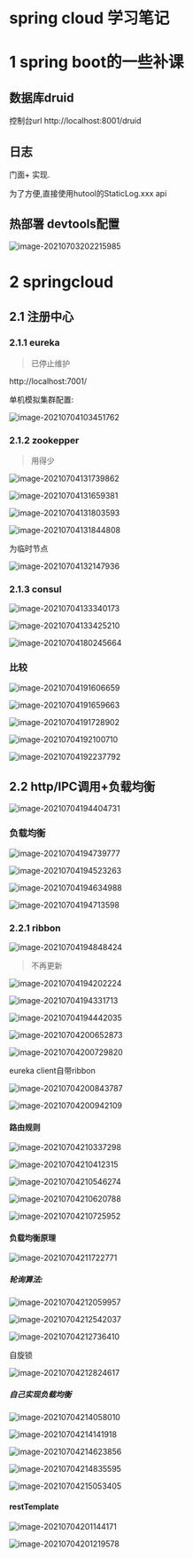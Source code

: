 # spring cloud 学习笔记



# 1 spring boot的一些补课

## 数据库druid

控制台url  http://localhost:8001/druid

## 日志

门面+ 实现.

为了方便,直接使用hutool的StaticLog.xxx api



## 热部署 devtools配置

![image-20210703202215985](https://gitee.com/hss012489/picbed/raw/master/picgo/image-20210703202215985.png.png)





# 2 springcloud

## 2.1 注册中心

### 2.1.1 eureka

> 已停止维护

http://localhost:7001/



单机模拟集群配置:

![image-20210704103451762](https://gitee.com/hss012489/picbed/raw/master/picgo/image-20210704103451762.png.png)



### 2.1.2 zookepper

> 用得少

![image-20210704131739862](https://gitee.com/hss012489/picbed/raw/master/picgo/image-20210704131739862.png.png)

![image-20210704131659381](https://gitee.com/hss012489/picbed/raw/master/picgo/image-20210704131659381.png.png)

![image-20210704131803593](https://gitee.com/hss012489/picbed/raw/master/picgo/image-20210704131803593.png.png)

![image-20210704131844808](https://gitee.com/hss012489/picbed/raw/master/picgo/image-20210704131844808.png.png)

为临时节点

![image-20210704132147936](https://gitee.com/hss012489/picbed/raw/master/picgo/image-20210704132147936.png.png)

### 2.1.3 consul

![image-20210704133340173](https://gitee.com/hss012489/picbed/raw/master/picgo/image-20210704133340173.png.png)

![image-20210704133425210](https://gitee.com/hss012489/picbed/raw/master/picgo/image-20210704133425210.png.png)



![image-20210704180245664](https://gitee.com/hss012489/picbed/raw/master/picgo/image-20210704180245664.png.png)



### 比较

![image-20210704191606659](https://gitee.com/hss012489/picbed/raw/master/picgo/image-20210704191606659.png.png)



![image-20210704191659663](https://gitee.com/hss012489/picbed/raw/master/picgo/image-20210704191659663.png.png)

![image-20210704191728902](https://gitee.com/hss012489/picbed/raw/master/picgo/image-20210704191728902.png.png)

![image-20210704192100710](https://gitee.com/hss012489/picbed/raw/master/picgo/image-20210704192100710.png.png)

![image-20210704192237792](https://gitee.com/hss012489/picbed/raw/master/picgo/image-20210704192237792.png.png)

## 2.2 http/IPC调用+负载均衡

![image-20210704194404731](https://gitee.com/hss012489/picbed/raw/master/picgo/image-20210704194404731.png.png)

### 负载均衡

![image-20210704194739777](https://gitee.com/hss012489/picbed/raw/master/picgo/image-20210704194739777.png.png)

![image-20210704194523263](https://gitee.com/hss012489/picbed/raw/master/picgo/image-20210704194523263.png.png)

![image-20210704194634988](https://gitee.com/hss012489/picbed/raw/master/picgo/image-20210704194634988.png.png)

![image-20210704194713598](https://gitee.com/hss012489/picbed/raw/master/picgo/image-20210704194713598.png.png)







### 2.2.1 ribbon

![image-20210704194848424](https://gitee.com/hss012489/picbed/raw/master/picgo/image-20210704194848424.png.png)

> 不再更新

![image-20210704194202224](https://gitee.com/hss012489/picbed/raw/master/picgo/image-20210704194202224.png.png)

![image-20210704194331713](https://gitee.com/hss012489/picbed/raw/master/picgo/image-20210704194331713.png.png)

![image-20210704194442035](https://gitee.com/hss012489/picbed/raw/master/picgo/image-20210704194442035.png.png)



![image-20210704200652873](https://gitee.com/hss012489/picbed/raw/master/picgo/image-20210704200652873.png.png)

![image-20210704200729820](https://gitee.com/hss012489/picbed/raw/master/picgo/image-20210704200729820.png.png)



eureka client自带ribbon

![image-20210704200843787](https://gitee.com/hss012489/picbed/raw/master/picgo/image-20210704200843787.png.png)

![image-20210704200942109](https://gitee.com/hss012489/picbed/raw/master/picgo/image-20210704200942109.png.png)



#### 路由规则

![image-20210704210337298](https://gitee.com/hss012489/picbed/raw/master/picgo/image-20210704210337298.png.png)



![image-20210704210412315](https://gitee.com/hss012489/picbed/raw/master/picgo/image-20210704210412315.png.png)



![image-20210704210546274](https://gitee.com/hss012489/picbed/raw/master/picgo/image-20210704210546274.png.png)



![image-20210704210620788](https://gitee.com/hss012489/picbed/raw/master/picgo/image-20210704210620788.png.png)



![image-20210704210725952](https://gitee.com/hss012489/picbed/raw/master/picgo/image-20210704210725952.png.png)



#### 负载均衡原理

![image-20210704211722771](https://gitee.com/hss012489/picbed/raw/master/picgo/image-20210704211722771.png.png)

##### 轮询算法:

![image-20210704212059957](https://gitee.com/hss012489/picbed/raw/master/picgo/image-20210704212059957.png.png)

![image-20210704212542037](https://gitee.com/hss012489/picbed/raw/master/picgo/image-20210704212542037.png.png)

![image-20210704212736410](https://gitee.com/hss012489/picbed/raw/master/picgo/image-20210704212736410.png.png)

自旋锁

![image-20210704212824617](https://gitee.com/hss012489/picbed/raw/master/picgo/image-20210704212824617.png.png)



##### 自己实现负载均衡

![image-20210704214058010](https://gitee.com/hss012489/picbed/raw/master/picgo/image-20210704214058010.png.png)

![image-20210704214141918](https://gitee.com/hss012489/picbed/raw/master/picgo/image-20210704214141918.png.png)



![image-20210704214623856](https://gitee.com/hss012489/picbed/raw/master/picgo/image-20210704214623856.png.png)

![image-20210704214835595](https://gitee.com/hss012489/picbed/raw/master/picgo/image-20210704214835595.png.png)

![image-20210704215053405](https://gitee.com/hss012489/picbed/raw/master/picgo/image-20210704215053405.png.png)



#### restTemplate

![image-20210704201144171](https://gitee.com/hss012489/picbed/raw/master/picgo/image-20210704201144171.png.png)

![image-20210704201219578](https://gitee.com/hss012489/picbed/raw/master/picgo/image-20210704201219578.png.png)

